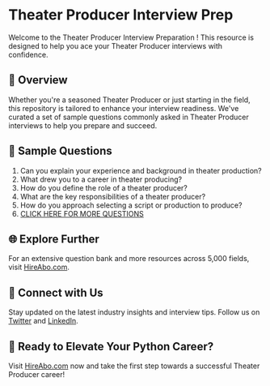# Theater Producer Interview Prep

Welcome to the Theater Producer Interview Preparation ! This resource is designed to help you ace your Theater Producer interviews with confidence.

## 🚀 Overview

Whether you're a seasoned Theater Producer or just starting in the field, this repository is tailored to enhance your interview readiness. We've curated a set of sample questions commonly asked in Theater Producer interviews to help you prepare and succeed.

## 📝 Sample Questions

1. Can you explain your experience and background in theater production?
2. What drew you to a career in theater producing?
3. How do you define the role of a theater producer?
4. What are the key responsibilities of a theater producer?
5. How do you approach selecting a script or production to produce?
6. [CLICK HERE FOR MORE QUESTIONS](https://hireabo.com/job/16_3_1/Theater%20Producer)

## 🌐 Explore Further

For an extensive question bank and more resources across 5,000 fields, visit [HireAbo.com](https://www.hireabo.com).

## 📱 Connect with Us

Stay updated on the latest industry insights and interview tips. Follow us on [Twitter](https://twitter.com/hireabo) and [LinkedIn](https://www.linkedin.com/in/hire-abo-3609972a8/).

## 🚀 Ready to Elevate Your Python Career?

Visit [HireAbo.com](https://www.hireabo.com) now and take the first step towards a successful Theater Producer career!